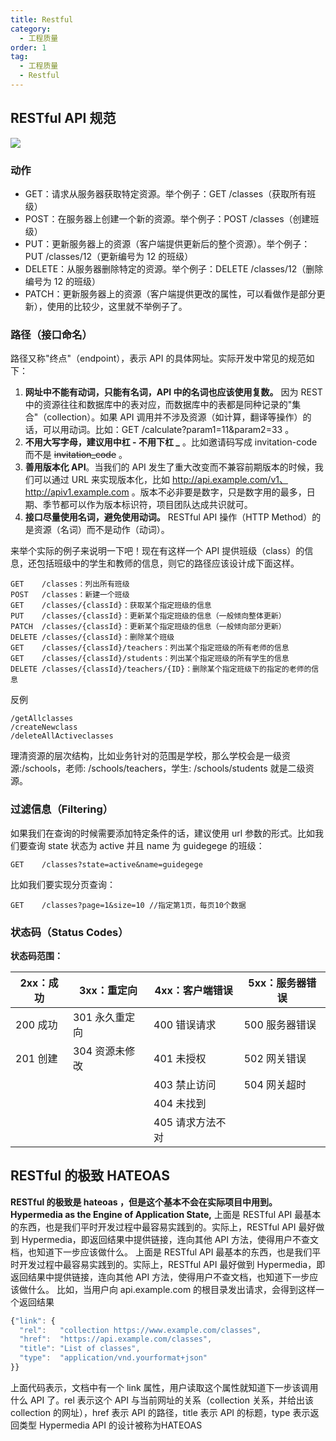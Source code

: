 ```yaml
---
title: Restful
category:
  - 工程质量
order: 1
tag:
  - 工程质量
  - Restful
---
```


## RESTful API 规范
![](https://cdn.nlark.com/yuque/0/2024/png/39293052/1710409866184-b2db3e97-10d7-40fb-b545-b979de1695a1.png#averageHue=%23dddddd&clientId=u7bec3be8-fa6d-4&from=paste&id=u2e0cf3de&originHeight=215&originWidth=819&originalType=url&ratio=2&rotation=0&showTitle=false&status=done&style=none&taskId=u7cded97e-3486-46a6-95e1-6b6855d87b1&title=)
### 动作

- GET：请求从服务器获取特定资源。举个例子：GET /classes（获取所有班级）
- POST：在服务器上创建一个新的资源。举个例子：POST /classes（创建班级）
- PUT：更新服务器上的资源（客户端提供更新后的整个资源）。举个例子：PUT /classes/12（更新编号为 12 的班级）
- DELETE：从服务器删除特定的资源。举个例子：DELETE /classes/12（删除编号为 12 的班级）
- PATCH：更新服务器上的资源（客户端提供更改的属性，可以看做作是部分更新），使用的比较少，这里就不举例子了。
### 路径（接口命名）
路径又称"终点"（endpoint），表示 API 的具体网址。实际开发中常见的规范如下：

1. **网址中不能有动词，只能有名词，API 中的名词也应该使用复数。** 因为 REST 中的资源往往和数据库中的表对应，而数据库中的表都是同种记录的"集合"（collection）。如果 API 调用并不涉及资源（如计算，翻译等操作）的话，可以用动词。比如：GET /calculate?param1=11&param2=33 。
2. **不用大写字母，建议用中杠 - 不用下杠 _** 。比如邀请码写成 invitation-code而不是 ~~invitation_code~~ 。
3. **善用版本化 API**。当我们的 API 发生了重大改变而不兼容前期版本的时候，我们可以通过 URL 来实现版本化，比如 http://api.example.com/v1、http://apiv1.example.com 。版本不必非要是数字，只是数字用的最多，日期、季节都可以作为版本标识符，项目团队达成共识就可。
4. **接口尽量使用名词，避免使用动词。** RESTful API 操作（HTTP Method）的是资源（名词）而不是动作（动词）。

来举个实际的例子来说明一下吧！现在有这样一个 API 提供班级（class）的信息，还包括班级中的学生和教师的信息，则它的路径应该设计成下面这样。
```
GET    /classes：列出所有班级
POST   /classes：新建一个班级
GET    /classes/{classId}：获取某个指定班级的信息
PUT    /classes/{classId}：更新某个指定班级的信息（一般倾向整体更新）
PATCH  /classes/{classId}：更新某个指定班级的信息（一般倾向部分更新）
DELETE /classes/{classId}：删除某个班级
GET    /classes/{classId}/teachers：列出某个指定班级的所有老师的信息
GET    /classes/{classId}/students：列出某个指定班级的所有学生的信息
DELETE /classes/{classId}/teachers/{ID}：删除某个指定班级下的指定的老师的信息
```
反例
```
/getAllclasses
/createNewclass
/deleteAllActiveclasses
```
理清资源的层次结构，比如业务针对的范围是学校，那么学校会是一级资源:/schools，老师: /schools/teachers，学生: /schools/students 就是二级资源。
### 过滤信息（Filtering）
如果我们在查询的时候需要添加特定条件的话，建议使用 url 参数的形式。比如我们要查询 state 状态为 active 并且 name 为 guidegege 的班级：
```
GET    /classes?state=active&name=guidegege
```
比如我们要实现分页查询：
```
GET    /classes?page=1&size=10 //指定第1页，每页10个数据
```
### 状态码（Status Codes）
**状态码范围：**

| 2xx：成功 | 3xx：重定向 | 4xx：客户端错误 | 5xx：服务器错误 |
| --- | --- | --- | --- |
| 200 成功 | 301 永久重定向 | 400 错误请求 | 500 服务器错误 |
| 201 创建 | 304 资源未修改 | 401 未授权 | 502 网关错误 |
|  |  | 403 禁止访问 | 504 网关超时 |
|  |  | 404 未找到 |  |
|  |  | 405 请求方法不对 |  |

## RESTful 的极致 HATEOAS
**RESTful 的极致是 hateoas ，但是这个基本不会在实际项目中用到。**
**Hypermedia as the Engine of Application State,**
上面是 RESTful API 最基本的东西，也是我们平时开发过程中最容易实践到的。实际上，RESTful API 最好做到 Hypermedia，即返回结果中提供链接，连向其他 API 方法，使得用户不查文档，也知道下一步应该做什么。
上面是 RESTful API 最基本的东西，也是我们平时开发过程中最容易实践到的。实际上，RESTful API 最好做到 Hypermedia，即返回结果中提供链接，连向其他 API 方法，使得用户不查文档，也知道下一步应该做什么。
比如，当用户向 api.example.com 的根目录发出请求，会得到这样一个返回结果

```javascript
{"link": {
  "rel":   "collection https://www.example.com/classes",
  "href":  "https://api.example.com/classes",
  "title": "List of classes",
  "type":  "application/vnd.yourformat+json"
}}
```
上面代码表示，文档中有一个 link 属性，用户读取这个属性就知道下一步该调用什么 API 了。rel 表示这个 API 与当前网址的关系（collection 关系，并给出该 collection 的网址），href 表示 API 的路径，title 表示 API 的标题，type 表示返回类型 Hypermedia API 的设计被称为HATEOAS

